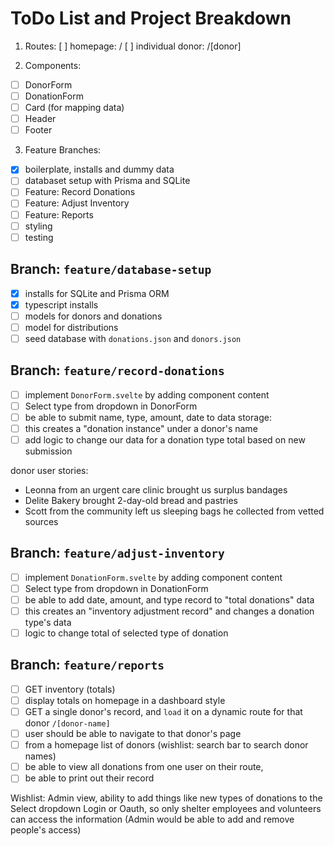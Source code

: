 # ToDo List and Project Breakdown

1. Routes:
   [ ] homepage: /
   [ ] individual donor: /[donor]

2. Components:

- [ ] DonorForm
- [ ] DonationForm
- [ ] Card (for mapping data)
- [ ] Header
- [ ] Footer

3. Feature Branches:

- [x] boilerplate, installs and dummy data
- [ ] databaset setup with Prisma and SQLite
- [ ] Feature: Record Donations
- [ ] Feature: Adjust Inventory
- [ ] Feature: Reports
- [ ] styling
- [ ] testing
<!-- - [ ] database (wishlist item) -->

## Branch: `feature/database-setup`

- [x] installs for SQLite and Prisma ORM
- [x] typescript installs
- [ ] models for donors and donations
- [ ] model for distributions
- [ ] seed database with `donations.json` and `donors.json`

## Branch: `feature/record-donations`

- [ ] implement `DonorForm.svelte` by adding component content
- [ ] Select type from dropdown in DonorForm
- [ ] be able to submit name, type, amount, date to data storage:
- [ ] this creates a "donation instance" under a donor's name
- [ ] add logic to change our data for a donation type total based on new submission

donor user stories:

- Leonna from an urgent care clinic brought us surplus bandages
- Delite Bakery brought 2-day-old bread and pastries
- Scott from the community left us sleeping bags he collected from vetted sources

## Branch: `feature/adjust-inventory`

- [ ] implement `DonationForm.svelte` by adding component content
- [ ] Select type from dropdown in DonationForm
- [ ] be able to add date, amount, and type record to "total donations" data
- [ ] this creates an "inventory adjustment record" and changes a donation type's data
- [ ] logic to change total of selected type of donation

## Branch: `feature/reports`

- [ ] GET inventory (totals)
- [ ] display totals on homepage in a dashboard style
- [ ] GET a single donor's record, and `load` it on a dynamic route for that donor `/[donor-name]`
- [ ] user should be able to navigate to that donor's page
- [ ] from a homepage list of donors (wishlist: search bar to search donor names)
- [ ] be able to view all donations from one user on their route,
- [ ] be able to print out their record

Wishlist:
Admin view, ability to add things like new types of donations to the Select dropdown
Login or Oauth, so only shelter employees and volunteers can access the information
(Admin would be able to add and remove people's access)
